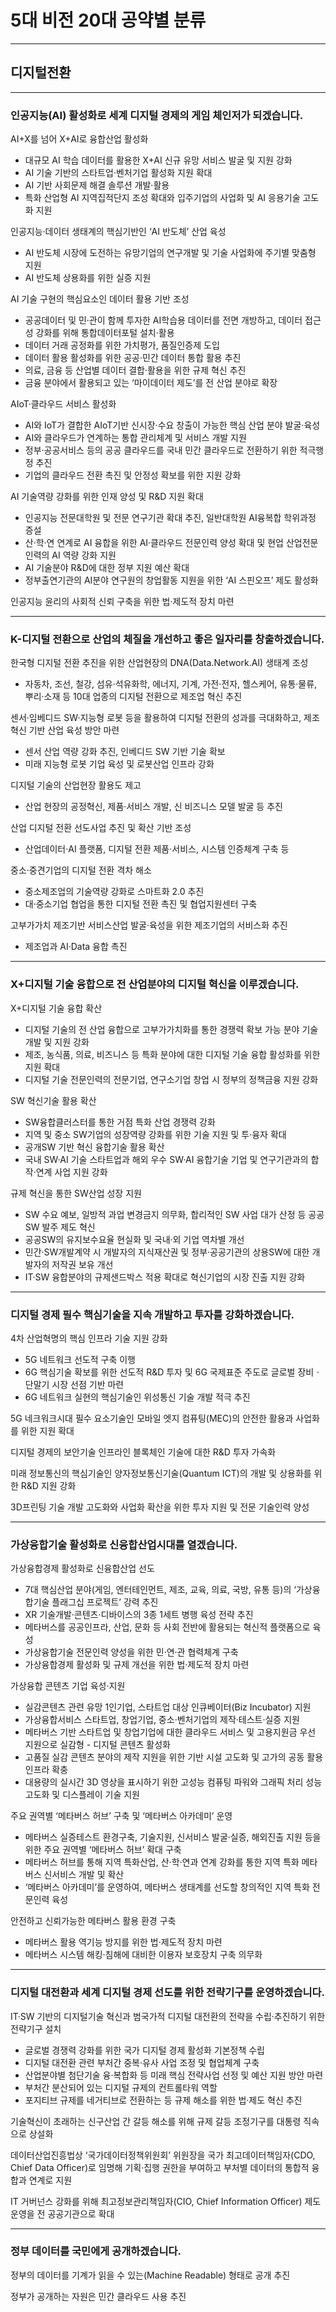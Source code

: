 # 5대 비전 20대 공약별 분류
---
## 디지털전환

---

### 인공지능(AI) 활성화로 세계 디지털 경제의 게임 체인저가 되겠습니다.

AI+X를 넘어 X+AI로 융합산업 활성화
- 대규모 AI 학습 데이터를 활용한 X+AI 신규 유망 서비스 발굴 및 지원 강화
- AI 기술 기반의 스타트업·벤처기업 활성화 지원 확대
- AI 기반 사회문제 해결 솔루션 개발·활용
- 특화 산업형 AI 지역집적단지 조성 확대와 입주기업의 사업화 및 AI 응용기술 고도화 지원

인공지능·데이터 생태계의 핵심기반인 ‘AI 반도체’ 산업 육성
- AI 반도체 시장에 도전하는 유망기업의 연구개발 및 기술 사업화에 주기별 맞춤형 지원
- AI 반도체 상용화를 위한 실증 지원

AI 기술 구현의 핵심요소인 데이터 활용 기반 조성
- 공공데이터 및 민·관이 함께 투자한 AI학습용 데이터를 전면 개방하고, 데이터 접근성 강화를 위해 통합데이터포털 설치·활용
- 데이터 거래 공정화를 위한 가치평가, 품질인증제 도입
- 데이터 활용 활성화를 위한 공공·민간 데이터 통합 활용 추진
- 의료, 금융 등 산업별 데이터 결합·활용을 위한 규제 혁신 추진
- 금융 분야에서 활용되고 있는 ‘마이데이터 제도’를 전 산업 분야로 확장

AIoT·클라우드 서비스 활성화
- AI와 IoT가 결합한 AIoT기반 신시장·수요 창출이 가능한 핵심 산업 분야 발굴·육성
- AI와 클라우드가 연계하는 통합 관리체계 및 서비스 개발 지원
- 정부·공공서비스 등의 공공 클라우드를 국내 민간 클라우드로 전환하기 위한 적극행정 추진
- 기업의 클라우드 전환 촉진 및 안정성 확보를 위한 지원 강화

AI 기술역량 강화를 위한 인재 양성 및 R&D 지원 확대
- 인공지능 전문대학원 및 전문 연구기관 확대 추진, 일반대학원 AI융복합 학위과정 증설
- 산·학·연 연계로 AI 융합을 위한 AI·클라우드 전문인력 양성 확대 및 현업 산업전문인력의 AI 역량 강화 지원
- AI 기술분야 R&D에 대한 정부 지원 예산 확대
- 정부출연기관의 AI분야 연구원의 창업활동 지원을 위한 ‘AI 스핀오프’ 제도 활성화

인공지능 윤리의 사회적 신뢰 구축을 위한 법·제도적 장치 마련

---

### K-디지털 전환으로 산업의 체질을 개선하고 좋은 일자리를 창출하겠습니다.

한국형 디지털 전환 추진을 위한 산업현장의 DNA(Data.Network.AI) 생태계 조성
- 자동차, 조선, 철강, 섬유·석유화학, 에너지, 기계, 가전·전자, 헬스케어, 유통·물류, 뿌리·소재 등 10대 업종의 디지털 전환으로 제조업 혁신 추진 

센서·임베디드 SW·지능형 로봇 등을 활용하여 디지털 전환의 성과를 극대화하고, 제조혁신 기반 산업 육성 방안 마련
- 센서 산업 역량 강화 추진, 인베디드 SW 기반 기술 확보
- 미래 지능형 로봇 기업 육성 및 로봇산업 인프라 강화

디지털 기술의 산업현장 활용도 제고
- 산업 현장의 공정혁신, 제품·서비스 개발, 신 비즈니스 모델 발굴 등 추진

산업 디지털 전환 선도사업 추진 및 확산 기반 조성
- 산업데이터·AI 플랫폼, 디지털 전환 제품·서비스, 시스템 인증체계 구축 등

중소·중견기업의 디지털 전환 격차 해소
- 중소제조업의 기술역량 강화로 스마트화 2.0 추진
- 대·중소기업 협업을 통한 디지털 전환 촉진 및 협업지원센터 구축

고부가가치 제조기반 서비스산업 발굴·육성을 위한 제조기업의 서비스화 추진
- 제조업과 AI·Data 융합 촉진

---

### X+디지털 기술 융합으로 전 산업분야의 디지털 혁신을 이루겠습니다.

X+디지털 기술 융합 확산
- 디지털 기술의 전 산업 융합으로 고부가가치화를 통한 경쟁력 확보 가능 분야 기술 개발 및 지원 강화
- 제조, 농식품, 의료, 비즈니스 등 특화 분야에 대한 디지털 기술 융합 활성화를 위한 지원 확대 
- 디지털 기술 전문인력의 전문기업, 연구소기업 창업 시 정부의 정책금융 지원 강화

SW 혁신기술 활용 확산
- SW융합클러스터를 통한 거점 특화 산업 경쟁력 강화
- 지역 및 중소 SW기업의 성장역량 강화를 위한 기술 지원 및 투·융자 확대
- 공개SW 기반 혁신 융합기술 활용 확산
- 국내 SW·AI 기술 스타트업과 해외 우수 SW·AI 융합기술 기업 및 연구기관과의 합작·연계 사업 지원 강화

규제 혁신을 통한 SW산업 성장 지원
- SW 수요 예보, 일방적 과업 변경금지 의무화, 합리적인 SW 사업 대가 산정 등 공공SW 발주 제도 혁신
- 공공SW의 유지보수요율 현실화 및 국내·외 기업 역차별 개선
- 민간·SW개발계약 시 개발자의 지식재산권 및 정부·공공기관의 상용SW에 대한 개발자의 저작권 보유 개선 
- IT·SW 융합분야의 규제샌드박스 적용 확대로 혁신기업의 시장 진출 지원 강화

---

### 디지털 경제 필수 핵심기술을 지속 개발하고 투자를 강화하겠습니다.

4차 산업혁명의 핵심 인프라 기술 지원 강화
- 5G 네트워크 선도적 구축 이행
- 6G 핵심기술 확보를 위한 선도적 R&D 투자 및 6G 국제표준 주도로 글로벌 장비ㆍ단말기 시장 선점 기반 마련
- 6G 네트워크 실현의 핵심기술인 위성통신 기술 개발 적극 추진

5G 네크워크시대 필수 요소기술인 모바일 엣지 컴퓨팅(MEC)의 안전한 활용과 사업화를 위한 지원 확대


디지털 경제의 보안기술 인프라인 블록체인 기술에 대한 R&D 투자 가속화

미래 정보통신의 핵심기술인 양자정보통신기술(Quantum ICT)의 개발 및 상용화를 위한 R&D 지원 강화

3D프린팅 기술 개발 고도화와 사업화 확산을 위한 투자 지원 및 전문 기술인력 양성

---

### 가상융합기술 활성화로 신융합산업시대를 열겠습니다.
가상융합경제 활성화로 신융합산업 선도
- 7대 핵심산업 분야(게임, 엔터테인먼트, 제조, 교육, 의료, 국방, 유통 등)의 ‘가상융합기술 플래그십 프로젝트’ 강력 추진
- XR 기술개발·콘텐츠·디바이스의 3종 1세트 병행 육성 전략 추진 
- 메타버스를 공공인프라, 산업, 문화 등 사회 전반에 활용되는 혁신적 플랫폼으로 육성
- 가상융합기술 전문인력 양성을 위한 민·연·관 협력체계 구축
- 가상융합경제 활성화 및 규제 개선을 위한 법·제도적 장치 마련

가상융합 콘텐츠 기업 육성·지원
- 실감콘텐츠 관련 유망 1인기업, 스타트업 대상 인큐베이터(Biz Incubator) 지원
- 가상융합서비스 스타트업, 창업기업, 중소·벤처기업의 제작·테스트·실증 지원 
- 메타버스 기반 스타트업 및 창업기업에 대한 클라우드 서비스 및 고용지원금 우선 지원으로 실감형 - 디지털 콘텐츠 활성화
- 고품질 실감 콘텐츠 분야의 제작 지원을 위한 기반 시설 고도화 및 고가의 공동 활용 인프라 확충
- 대용량의 실시간 3D 영상을 표시하기 위한 고성능 컴퓨팅 파워와 그래픽 처리 성능 고도화 및 디스플레이 기술 지원

주요 권역별 ‘메타버스 허브’ 구축 및 ‘메타버스 아카데미’ 운영
- 메타버스 실증테스트 환경구축, 기술지원, 신서비스 발굴·실증, 해외진출 지원 등을 위한 주요 권역별 ‘메타버스 허브’ 확대 구축
- 메타버스 허브를 통해 지역 특화산업, 산·학·연과 연계 강화를 통한 지역 특화 메타버스 신서비스 개발 및 확산
- ‘메타버스 아카데미’를 운영하여, 메타버스 생태계를 선도할 창의적인 지역 특화 전문인력 육성

안전하고 신뢰가능한 메타버스 활용 환경 구축
- 메타버스 활용 역기능 방지를 위한 법·제도적 장치 마련
- 메타버스 시스템 해킹·침해에 대비한 이용자 보호장치 구축 의무화

---

### 디지털 대전환과 세계 디지털 경제 선도를 위한 전략기구를 운영하겠습니다.

IT·SW 기반의 디지털기술 혁신과 범국가적 디지털 대전환의 전략을 수립·추진하기 위한 전략기구 설치
- 글로벌 경쟁력 강화를 위한 국가 디지털 경제 활성화 기본정책 수립
- 디지털 대전환 관련 부처간 중복·유사 사업 조정 및 협업체계 구축
- 산업분야별 첨단기술 융·복합화 등 미래 핵심 전략사업 선정 및 예산 지원 방안 마련
- 부처간 분산되어 있는 디지털 규제의 컨트롤타워 역할
- 포지티브 규제를 네거티브로 전환하는 등 규제 해소를 위한 법·제도 혁신 추진

기술혁신이 초래하는 신구산업 간 갈등 해소를 위해 규제 갈등 조정기구를 대통령 직속으로 상설화

데이터산업진흥법상 ‘국가데이터정책위원회’ 위원장을 국가 최고데이터책임자(CDO, Chief Data Officer)로 임명해 기획·집행 권한을 부여하고 부처별 데이터의 통합적 융합과 연계로 지원

IT 거버넌스 강화를 위해 최고정보관리책임자(CIO, Chief Information Officer) 제도 운영을 전 공공기관으로 확대
 
---

### 정부 데이터를 국민에게 공개하겠습니다.

정부의 데이터를 기계가 읽을 수 있는(Machine Readable) 형태로 공개 추진

정부가 공개하는 자원은 민간 클라우드 사용 추진
